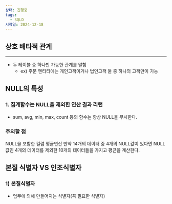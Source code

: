 ```yaml
---
상태: 진행중
tags:
  - SQLD
시작일: 2024-12-18
---
```

## 상호 배타적 관계
****
- 두 테이블 중 하나만 가능한 관계를 말함
	- ex) 주문 엔티티에는 개인고객이거나 법인고객 둘 중 하나의 고객만이 가능

## NULL의 특성
### 1. 집계함수는 NULL을 제외한 연산 결과 리턴
- sum, avg, min, max, count 등의 함수는 항상 NULL을 무시한다.

### 주의할 점
NULL을 포함한 컬럼 평균연산
만약 14개의 데이터 중 4개의 NULL값이 있다면 NULL값인 4개의 데이터를 제외한 10개의 데이터들을 가지고 평균을 계산한다.

## 본질 식별자 VS 인조식별자
### 1) 본질식별자
- 업무에 의해 만들어지는 식별자(꼭 필요한 식별자)
